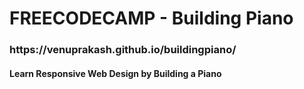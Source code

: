 <h1>FREECODECAMP - Building Piano</h1>

<h3>https://venuprakash.github.io/buildingpiano/</h3>

<h4>Learn Responsive Web Design by Building a Piano</h4>
